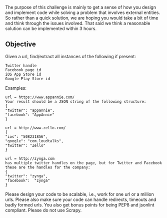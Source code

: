 The purpose of this challenge is mainly to get a sense of how you design and implement code while solving a problem that
involves external entities. So rather than a quick solution, we are hoping you would take a bit of time and think
through the issues involved. That said we think a reasonable solution can be implemented within 3 hours.

## Objective

Given a url, find/extract all instances of the following if present:

```angular2html
Twitter handle
Facebook page id
iOS App Store id
Google Play Store id
```

Examples:

```angular2html
url = https://www.appannie.com/
Your result should be a JSON string of the following structure:
{
"twitter": "appannie",
"facebook": "AppAnnie"
}

url = http://www.zello.com/
{
"ios": "508231856",
"google": "com.loudtalks",
"twitter": "Zello"
}

url = http://zynga.com
has multiple twitter handles on the page, but for Twitter and Facebook these are the handles for the company:
{
"twitter": "zynga",
"facebook":  "zynga"
}

```

Please design your code to be scalable, i.e., work for one url or a million urls. Please also make sure your code can
handle redirects, timeouts and badly formed urls. You also get bonus points for being PEP8 and jsonlint compliant.
Please do not use Scrapy.
